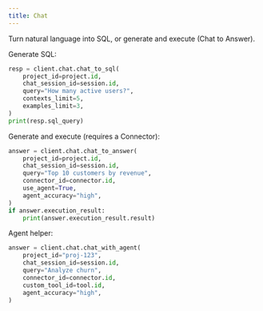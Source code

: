 ```yaml
---
title: Chat
---
```


Turn natural language into SQL, or generate and execute (Chat to Answer).

Generate SQL:
```python
resp = client.chat.chat_to_sql(
    project_id=project.id,
    chat_session_id=session.id,
    query="How many active users?",
    contexts_limit=5,
    examples_limit=3,
)
print(resp.sql_query)
```

Generate and execute (requires a Connector):
```python
answer = client.chat.chat_to_answer(
    project_id=project.id,
    chat_session_id=session.id,
    query="Top 10 customers by revenue",
    connector_id=connector.id,
    use_agent=True,
    agent_accuracy="high",
)
if answer.execution_result:
    print(answer.execution_result.result)
```

Agent helper:
```python
answer = client.chat.chat_with_agent(
    project_id="proj-123",
    chat_session_id=session.id,
    query="Analyze churn",
    connector_id=connector.id,
    custom_tool_id=tool.id,
    agent_accuracy="high",
)
```
